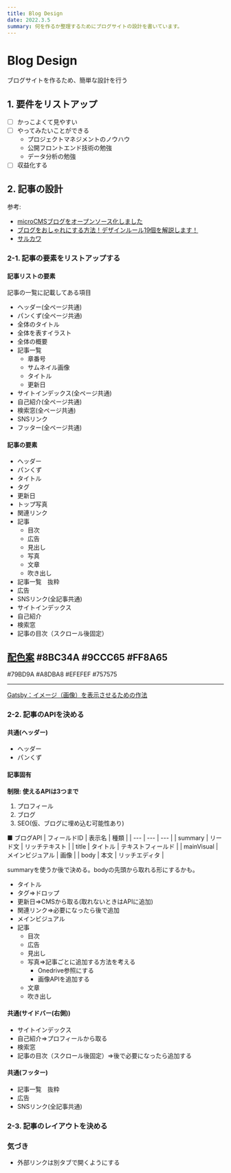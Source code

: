 ```yaml
---
title: Blog Design
date: 2022.3.5
summary: 何を作るか整理するためにブログサイトの設計を書いています。
---
```


# Blog Design

ブログサイトを作るため、簡単な設計を行う

## 1. 要件をリストアップ
- [ ] かっこよくて見やすい
- [ ] やってみたいことができる
    - プロジェクトマネジメントのノウハウ
    - 公開フロントエンド技術の勉強
    - データ分析の勉強
- [ ] 収益化する

## 2. 記事の設計
参考:  
- [microCMSブログをオープンソース化しました](https://blog.microcms.io/open-source-the-blog/)
- [ブログをおしゃれにする方法！デザインルール19個を解説します！](https://www.tsuzukiblog.org/blog-design/)  
- [サルカワ](https://saruwakakun.com/)

### 2-1. 記事の要素をリストアップする
#### 記事リストの要素
記事の一覧に記載してある項目
- ヘッダー(全ページ共通)
- パンくず(全ページ共通)
- 全体のタイトル
- 全体を表すイラスト
- 全体の概要
- 記事一覧
  - 章番号
  - サムネイル画像
  - タイトル
  - 更新日
- サイトインデックス(全ページ共通)
- 自己紹介(全ページ共通)
- 検索窓(全ページ共通)
- SNSリンク
- フッター(全ページ共通)

#### 記事の要素
- ヘッダー
- パンくず
- タイトル
- タグ
- 更新日
- トップ写真
- 関連リンク
- 記事
  - 目次
  - 広告
  - 見出し
  - 写真
  - 文章
  - 吹き出し
- 記事一覧　抜粋
- 広告
- SNSリンク(全記事共通)
- サイトインデックス
- 自己紹介
- 検索窓
- 記事の目次（スクロール後固定）

[配色案](https://saruwakakun.com/life/colors#greenn)
#8BC34A
#9CCC65
#FF8A65
---

#79BD9A 
#A8DBA8 
#EFEFEF 
#757575

---

[Gatsby：イメージ（画像）を表示させるための作法](https://qiita.com/atomyah/items/e6aebf0a0abe3d488787)

### 2-2. 記事のAPIを決める

#### 共通(ヘッダー)
- ヘッダー
- パンくず

#### 記事固有

**制限: 使えるAPIは3つまで**
1. プロフィール
2. ブログ
3. SEO(仮、ブログに埋め込む可能性あり)

■ ブログAPI
| フィールドID | 表示名 | 種類 |
| --- | --- | --- |
| summary | リード文 | リッチテキスト |
| title | タイトル | テキストフィールド |
| mainVisual | メインビジュアル | 画像 |
| body | 本文 | リッチエディタ |

summaryを使うか後で決める。bodyの先頭から取れる形にするかも。

- タイトル
- タグ⇒ドロップ
- 更新日⇒CMSから取る(取れないときはAPIに追加)
- 関連リンク⇒必要になったら後で追加
- メインビジュアル
- 記事
  - 目次
  - 広告
  - 見出し
  - 写真⇒記事ごとに追加する方法を考える
    - Onedrive参照にする
    - 画像APIを追加する
  - 文章
  - 吹き出し

#### 共通(サイドバー(右側))
- サイトインデックス
- 自己紹介⇒プロフィールから取る
- 検索窓
- 記事の目次（スクロール後固定）⇒後で必要になったら追加する

#### 共通(フッター)

- 記事一覧　抜粋
- 広告
- SNSリンク(全記事共通)

### 2-3. 記事のレイアウトを決める

### 気づき
- 外部リンクは別タブで開くようにする
